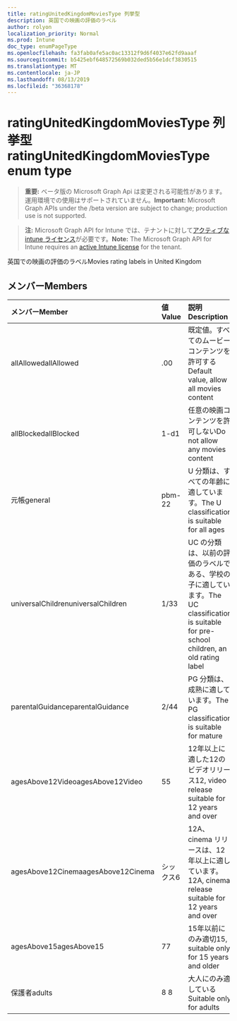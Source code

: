 ```yaml
---
title: ratingUnitedKingdomMoviesType 列挙型
description: 英国での映画の評価のラベル
author: rolyon
localization_priority: Normal
ms.prod: Intune
doc_type: enumPageType
ms.openlocfilehash: fa3fab0afe5ac0ac13312f9d6f4037e62fd9aaaf
ms.sourcegitcommit: b5425ebf648572569b032ded5b56e1dcf3830515
ms.translationtype: MT
ms.contentlocale: ja-JP
ms.lasthandoff: 08/13/2019
ms.locfileid: "36368178"
---
```

# <a name="ratingunitedkingdommoviestype-enum-type"></a><span data-ttu-id="e6352-103">ratingUnitedKingdomMoviesType 列挙型</span><span class="sxs-lookup"><span data-stu-id="e6352-103">ratingUnitedKingdomMoviesType enum type</span></span>

> <span data-ttu-id="e6352-104">**重要:** ベータ版の Microsoft Graph Api は変更される可能性があります。運用環境での使用はサポートされていません。</span><span class="sxs-lookup"><span data-stu-id="e6352-104">**Important:** Microsoft Graph APIs under the /beta version are subject to change; production use is not supported.</span></span>

> <span data-ttu-id="e6352-105">**注:** Microsoft Graph API for Intune では、テナントに対して[アクティブな intune ライセンス](https://go.microsoft.com/fwlink/?linkid=839381)が必要です。</span><span class="sxs-lookup"><span data-stu-id="e6352-105">**Note:** The Microsoft Graph API for Intune requires an [active Intune license](https://go.microsoft.com/fwlink/?linkid=839381) for the tenant.</span></span>

<span data-ttu-id="e6352-106">英国での映画の評価のラベル</span><span class="sxs-lookup"><span data-stu-id="e6352-106">Movies rating labels in United Kingdom</span></span>

## <a name="members"></a><span data-ttu-id="e6352-107">メンバー</span><span class="sxs-lookup"><span data-stu-id="e6352-107">Members</span></span>
|<span data-ttu-id="e6352-108">メンバー</span><span class="sxs-lookup"><span data-stu-id="e6352-108">Member</span></span>|<span data-ttu-id="e6352-109">値</span><span class="sxs-lookup"><span data-stu-id="e6352-109">Value</span></span>|<span data-ttu-id="e6352-110">説明</span><span class="sxs-lookup"><span data-stu-id="e6352-110">Description</span></span>|
|:---|:---|:---|
|<span data-ttu-id="e6352-111">allAllowed</span><span class="sxs-lookup"><span data-stu-id="e6352-111">allAllowed</span></span>|<span data-ttu-id="e6352-112">.0</span><span class="sxs-lookup"><span data-stu-id="e6352-112">0</span></span>|<span data-ttu-id="e6352-113">既定値。すべてのムービーコンテンツを許可する</span><span class="sxs-lookup"><span data-stu-id="e6352-113">Default value, allow all movies content</span></span>|
|<span data-ttu-id="e6352-114">allBlocked</span><span class="sxs-lookup"><span data-stu-id="e6352-114">allBlocked</span></span>|<span data-ttu-id="e6352-115">1-d</span><span class="sxs-lookup"><span data-stu-id="e6352-115">1</span></span>|<span data-ttu-id="e6352-116">任意の映画コンテンツを許可しない</span><span class="sxs-lookup"><span data-stu-id="e6352-116">Do not allow any movies content</span></span>|
|<span data-ttu-id="e6352-117">元帳</span><span class="sxs-lookup"><span data-stu-id="e6352-117">general</span></span>|<span data-ttu-id="e6352-118">pbm-2</span><span class="sxs-lookup"><span data-stu-id="e6352-118">2</span></span>|<span data-ttu-id="e6352-119">U 分類は、すべての年齢に適しています。</span><span class="sxs-lookup"><span data-stu-id="e6352-119">The U classification is suitable for all ages</span></span>|
|<span data-ttu-id="e6352-120">universalChildren</span><span class="sxs-lookup"><span data-stu-id="e6352-120">universalChildren</span></span>|<span data-ttu-id="e6352-121">1/3</span><span class="sxs-lookup"><span data-stu-id="e6352-121">3</span></span>|<span data-ttu-id="e6352-122">UC の分類は、以前の評価のラベルである、学校の子に適しています。</span><span class="sxs-lookup"><span data-stu-id="e6352-122">The UC classification is suitable for pre-school children, an old rating label</span></span>|
|<span data-ttu-id="e6352-123">parentalGuidance</span><span class="sxs-lookup"><span data-stu-id="e6352-123">parentalGuidance</span></span>|<span data-ttu-id="e6352-124">2/4</span><span class="sxs-lookup"><span data-stu-id="e6352-124">4</span></span>|<span data-ttu-id="e6352-125">PG 分類は、成熟に適しています。</span><span class="sxs-lookup"><span data-stu-id="e6352-125">The PG classification is suitable for mature</span></span>|
|<span data-ttu-id="e6352-126">agesAbove12Video</span><span class="sxs-lookup"><span data-stu-id="e6352-126">agesAbove12Video</span></span>|<span data-ttu-id="e6352-127">5</span><span class="sxs-lookup"><span data-stu-id="e6352-127">5</span></span>|<span data-ttu-id="e6352-128">12年以上に適した12のビデオリリース</span><span class="sxs-lookup"><span data-stu-id="e6352-128">12, video release suitable for 12 years and over</span></span>|
|<span data-ttu-id="e6352-129">agesAbove12Cinema</span><span class="sxs-lookup"><span data-stu-id="e6352-129">agesAbove12Cinema</span></span>|<span data-ttu-id="e6352-130">シックス</span><span class="sxs-lookup"><span data-stu-id="e6352-130">6</span></span>|<span data-ttu-id="e6352-131">12A、cinema リリースは、12年以上に適しています。</span><span class="sxs-lookup"><span data-stu-id="e6352-131">12A, cinema release suitable for 12 years and over</span></span>|
|<span data-ttu-id="e6352-132">agesAbove15</span><span class="sxs-lookup"><span data-stu-id="e6352-132">agesAbove15</span></span>|<span data-ttu-id="e6352-133">7</span><span class="sxs-lookup"><span data-stu-id="e6352-133">7</span></span>|<span data-ttu-id="e6352-134">15年以前にのみ適切</span><span class="sxs-lookup"><span data-stu-id="e6352-134">15, suitable only for 15 years and older</span></span>|
|<span data-ttu-id="e6352-135">保護者</span><span class="sxs-lookup"><span data-stu-id="e6352-135">adults</span></span>|<span data-ttu-id="e6352-136">8 </span><span class="sxs-lookup"><span data-stu-id="e6352-136">8</span></span>|<span data-ttu-id="e6352-137">大人にのみ適している</span><span class="sxs-lookup"><span data-stu-id="e6352-137">Suitable only for adults</span></span>|



